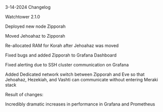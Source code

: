 3-14-2024 Changelog

Watchtower 2.1.0

Deployed new node Zipporah

Moved Jehoahaz to Zipporah

Re-allocated RAM for Korah after Jehoahaz was moved

Fixed bugs and added Zipporah to Grafana Dashboard

Fixed alerting due to SSH cluster communication on Grafana

Added Dedicated network switch between Zipporah and Eve so that Jehoahaz, Hezekiah, and Vashti can communicate without entering Meraki stack

Result of changes:

Incredibly dramatic increases in performance in Grafana and Prometheus

